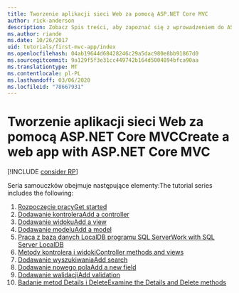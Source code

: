 ```yaml
---
title: Tworzenie aplikacji sieci Web za pomocą ASP.NET Core MVC
author: rick-anderson
description: Zobacz Spis treści, aby zapoznać się z wprowadzeniem do ASP.NET Core MVC.
ms.author: riande
ms.date: 10/26/2017
uid: tutorials/first-mvc-app/index
ms.openlocfilehash: 04ab19644d68428246c29a5dac980e8bb91867d0
ms.sourcegitcommit: 9a129f5f3e31cc449742b164d5004894bfca90aa
ms.translationtype: MT
ms.contentlocale: pl-PL
ms.lasthandoff: 03/06/2020
ms.locfileid: "78667931"
---
```

# <a name="create-a-web-app-with-aspnet-core-mvc"></a><span data-ttu-id="b0ea7-103">Tworzenie aplikacji sieci Web za pomocą ASP.NET Core MVC</span><span class="sxs-lookup"><span data-stu-id="b0ea7-103">Create a web app with ASP.NET Core MVC</span></span>

[!INCLUDE [consider RP](~/includes/razor.md)]

<span data-ttu-id="b0ea7-104">Seria samouczków obejmuje następujące elementy:</span><span class="sxs-lookup"><span data-stu-id="b0ea7-104">The tutorial series includes the following:</span></span>

1. [<span data-ttu-id="b0ea7-105">Rozpoczęcie pracy</span><span class="sxs-lookup"><span data-stu-id="b0ea7-105">Get started</span></span>](start-mvc.md)
1. [<span data-ttu-id="b0ea7-106">Dodawanie kontrolera</span><span class="sxs-lookup"><span data-stu-id="b0ea7-106">Add a controller</span></span>](adding-controller.md)
1. [<span data-ttu-id="b0ea7-107">Dodawanie widoku</span><span class="sxs-lookup"><span data-stu-id="b0ea7-107">Add a view</span></span>](adding-view.md)
1. [<span data-ttu-id="b0ea7-108">Dodawanie modelu</span><span class="sxs-lookup"><span data-stu-id="b0ea7-108">Add a model</span></span>](adding-model.md)
1. [<span data-ttu-id="b0ea7-109">Praca z bazą danych LocalDB programu SQL Server</span><span class="sxs-lookup"><span data-stu-id="b0ea7-109">Work with SQL Server LocalDB</span></span>](working-with-sql.md)
1. [<span data-ttu-id="b0ea7-110">Metody kontrolera i widoki</span><span class="sxs-lookup"><span data-stu-id="b0ea7-110">Controller methods and views</span></span>](controller-methods-views.md)
1. [<span data-ttu-id="b0ea7-111">Dodawanie wyszukiwania</span><span class="sxs-lookup"><span data-stu-id="b0ea7-111">Add search</span></span>](search.md)
1. [<span data-ttu-id="b0ea7-112">Dodawanie nowego pola</span><span class="sxs-lookup"><span data-stu-id="b0ea7-112">Add a new field</span></span>](new-field.md)
1. [<span data-ttu-id="b0ea7-113">Dodawanie walidacji</span><span class="sxs-lookup"><span data-stu-id="b0ea7-113">Add validation</span></span>](validation.md)
1. [<span data-ttu-id="b0ea7-114">Badanie metod Details i Delete</span><span class="sxs-lookup"><span data-stu-id="b0ea7-114">Examine the Details and Delete methods</span></span>](details.md)
